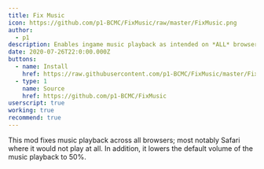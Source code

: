 ```yaml
---
title: Fix Music
icon: https://github.com/p1-BCMC/FixMusic/raw/master/FixMusic.png
author:
  - p1
description: Enables ingame music playback as intended on *ALL* browsers!
date: 2020-07-26T22:0:00.000Z
buttons:
  - name: Install
    href: https://raw.githubusercontent.com/p1-BCMC/FixMusic/master/FixMusic.user.js
  - type: 1
    name: Source
    href: https://github.com/p1-BCMC/FixMusic
userscript: true
working: true
recommend: true
---
```

This mod fixes music playback across all browsers; most notably Safari where it would not play at all. 
In addition, it lowers the default volume of the music playback to 50%.
